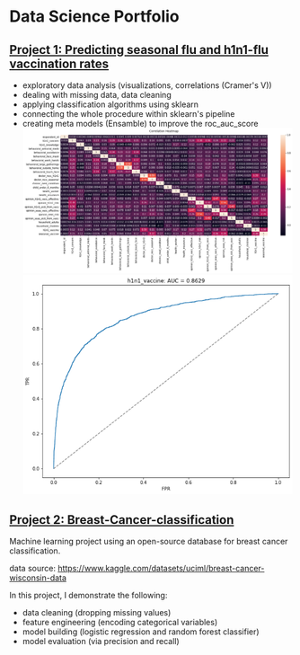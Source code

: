 # Data Science Portfolio

## [Project 1: Predicting seasonal flu and h1n1-flu vaccination rates](https://github.com/vrda23/Vaccination-ML)
- exploratory data analysis (visualizations, correlations (Cramer's V))
- dealing with missing data, data cleaning
- applying classification algorithms using sklearn
- connecting the whole procedure within sklearn's pipeline
- creating meta models (Ensamble) to improve the roc_auc_score
![](https://github.com/vrda23/Data-Science-Portfolio/blob/main/Images/correlation%20heatmap.png)
![](https://github.com/vrda23/Data-Science-Portfolio/blob/main/Images/roc_auc_h1n1.png)

## [Project 2: Breast-Cancer-classification](https://github.com/vrda23/Breast-Cancer-classification)

Machine learning project using an open-source database for breast cancer classification.

data source: https://www.kaggle.com/datasets/uciml/breast-cancer-wisconsin-data

In this project, I demonstrate the following:
- data cleaning (dropping missing values)
- feature engineering (encoding categorical variables)
- model building (logistic regression and random forest classifier)
- model evaluation (via precision and recall)
